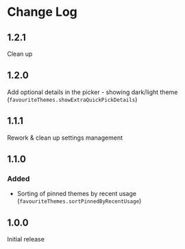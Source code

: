 # Change Log

## 1.2.1

Clean up

## 1.2.0

Add optional details in the picker - showing dark/light theme (`favouriteThemes.showExtraQuickPickDetails`)

## 1.1.1

Rework & clean up settings management

## 1.1.0

### Added

- Sorting of pinned themes by recent usage (`favouriteThemes.sortPinnedByRecentUsage`)

## 1.0.0

Initial release
